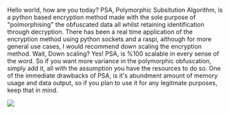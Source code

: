 Hello world, how are you today? PSA, Polymorphic Subsitution Algorithm, is a python based encryption method made with the sole purpose of "polmorphising"
the obfuscated data all whilst retaining identification through decryption. There has been a real time application of the encryption method using python
sockets and a raspi, although for more general use cases, I would recommend down scaling the encryption method. Wait, Down scaling? Yes! PSA, is %100
scalable in every sense of the word. So if you want more variance in the polymorphic obfuscation, simply add it, all with the assumption you have the
resources to do so. One of the immediate drawbacks of PSA, is it's abundment amount of memory usage and data output, so if you plan to use it for any
legitmate purposes, keep that in mind. 

<p>
  <img src="https://github.com/SyntaxError2435/imageSources/blob/main/PSA.png">
</p>
